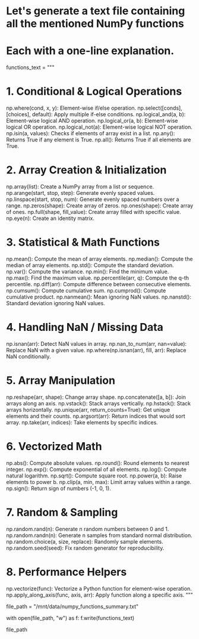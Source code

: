 # Let's generate a text file containing all the mentioned NumPy functions
# Each with a one-line explanation.

functions_text = """
# 1. Conditional & Logical Operations
np.where(cond, x, y): Element-wise if/else operation.
np.select([conds], [choices], default): Apply multiple if-else conditions.
np.logical_and(a, b): Element-wise logical AND operation.
np.logical_or(a, b): Element-wise logical OR operation.
np.logical_not(a): Element-wise logical NOT operation.
np.isin(a, values): Checks if elements of array exist in a list.
np.any(): Returns True if any element is True.
np.all(): Returns True if all elements are True.

# 2. Array Creation & Initialization
np.array(list): Create a NumPy array from a list or sequence.
np.arange(start, stop, step): Generate evenly spaced values.
np.linspace(start, stop, num): Generate evenly spaced numbers over a range.
np.zeros(shape): Create array of zeros.
np.ones(shape): Create array of ones.
np.full(shape, fill_value): Create array filled with specific value.
np.eye(n): Create an identity matrix.

# 3. Statistical & Math Functions
np.mean(): Compute the mean of array elements.
np.median(): Compute the median of array elements.
np.std(): Compute the standard deviation.
np.var(): Compute the variance.
np.min(): Find the minimum value.
np.max(): Find the maximum value.
np.percentile(arr, q): Compute the q-th percentile.
np.diff(arr): Compute difference between consecutive elements.
np.cumsum(): Compute cumulative sum.
np.cumprod(): Compute cumulative product.
np.nanmean(): Mean ignoring NaN values.
np.nanstd(): Standard deviation ignoring NaN values.

# 4. Handling NaN / Missing Data
np.isnan(arr): Detect NaN values in array.
np.nan_to_num(arr, nan=value): Replace NaN with a given value.
np.where(np.isnan(arr), fill, arr): Replace NaN conditionally.

# 5. Array Manipulation
np.reshape(arr, shape): Change array shape.
np.concatenate([a, b]): Join arrays along an axis.
np.vstack(): Stack arrays vertically.
np.hstack(): Stack arrays horizontally.
np.unique(arr, return_counts=True): Get unique elements and their counts.
np.argsort(arr): Return indices that would sort array.
np.take(arr, indices): Take elements by specific indices.

# 6. Vectorized Math
np.abs(): Compute absolute values.
np.round(): Round elements to nearest integer.
np.exp(): Compute exponential of all elements.
np.log(): Compute natural logarithm.
np.sqrt(): Compute square root.
np.power(a, b): Raise elements to power b.
np.clip(a, min, max): Limit array values within a range.
np.sign(): Return sign of numbers (-1, 0, 1).

# 7. Random & Sampling
np.random.rand(n): Generate n random numbers between 0 and 1.
np.random.randn(n): Generate n samples from standard normal distribution.
np.random.choice(a, size, replace): Randomly sample elements.
np.random.seed(seed): Fix random generator for reproducibility.

# 8. Performance Helpers
np.vectorize(func): Vectorize a Python function for element-wise operation.
np.apply_along_axis(func, axis, arr): Apply function along a specific axis.
"""

file_path = "/mnt/data/numpy_functions_summary.txt"

with open(file_path, "w") as f:
    f.write(functions_text)

file_path
